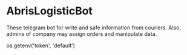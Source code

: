 # AbrisLogisticBot
These telegram bot for write and safe information from couriers. Also, admins of company may assign orders and manipulate data.

os.getenv('token', 'default')